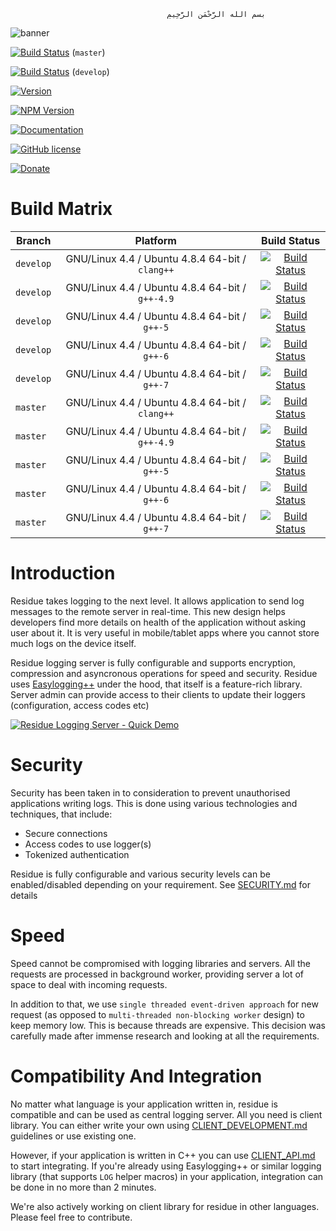                                        ‫بسم الله الرَّحْمَنِ الرَّحِيمِ

![banner]

[![Build Status](https://img.shields.io/travis/muflihun/residue/master.svg)](https://travis-ci.org/muflihun/residue) (`master`)

[![Build Status](https://img.shields.io/travis/muflihun/residue/develop.svg)](https://travis-ci.org/muflihun/residue) (`develop`)

[![Version](https://img.shields.io/github/release/muflihun/residue.svg)](https://github.com/muflihun/residue/releases/latest)

[![NPM Version](https://img.shields.io/npm/v/residue.svg)](https://www.npmjs.com/package/residue)

[![Documentation](https://img.shields.io/badge/docs-doxygen-blue.svg)](https://muflihun.github.io/residue)

[![GitHub license](https://img.shields.io/badge/License-Apache%202.0-blue.svg)](https://github.com/muflihun/residue/blob/master/LICENCE)

[![Donate](https://img.shields.io/badge/Donate-PayPal-green.svg)](https://www.paypal.me/MuflihunDotCom/25)

# Build Matrix

| Branch | Platform | Build Status |
| -------- |:------------:|:------------:|
| `develop` | GNU/Linux 4.4 / Ubuntu 4.8.4 64-bit / `clang++` | [![Build Status](https://travis-matrix-badges.herokuapp.com/repos/muflihun/residue/branches/develop/1)](https://travis-ci.org/muflihun/residue) |
| `develop` | GNU/Linux 4.4 / Ubuntu 4.8.4 64-bit / `g++-4.9` | [![Build Status](https://travis-matrix-badges.herokuapp.com/repos/muflihun/residue/branches/develop/2)](https://travis-ci.org/muflihun/residue) |
| `develop` | GNU/Linux 4.4 / Ubuntu 4.8.4 64-bit / `g++-5` | [![Build Status](https://travis-matrix-badges.herokuapp.com/repos/muflihun/residue/branches/develop/3)](https://travis-ci.org/muflihun/residue) |
| `develop` | GNU/Linux 4.4 / Ubuntu 4.8.4 64-bit / `g++-6` | [![Build Status](https://travis-matrix-badges.herokuapp.com/repos/muflihun/residue/branches/develop/4)](https://travis-ci.org/muflihun/residue) |
| `develop` | GNU/Linux 4.4 / Ubuntu 4.8.4 64-bit / `g++-7` | [![Build Status](https://travis-matrix-badges.herokuapp.com/repos/muflihun/residue/branches/develop/5)](https://travis-ci.org/muflihun/residue) |
| `master` | GNU/Linux 4.4 / Ubuntu 4.8.4 64-bit / `clang++` | [![Build Status](https://travis-matrix-badges.herokuapp.com/repos/muflihun/residue/branches/master/1)](https://travis-ci.org/muflihun/residue) |
| `master` | GNU/Linux 4.4 / Ubuntu 4.8.4 64-bit / `g++-4.9` | [![Build Status](https://travis-matrix-badges.herokuapp.com/repos/muflihun/residue/branches/master/2)](https://travis-ci.org/muflihun/residue) |
| `master` | GNU/Linux 4.4 / Ubuntu 4.8.4 64-bit / `g++-5` | [![Build Status](https://travis-matrix-badges.herokuapp.com/repos/muflihun/residue/branches/master/3)](https://travis-ci.org/muflihun/residue) |
| `master` | GNU/Linux 4.4 / Ubuntu 4.8.4 64-bit / `g++-6` | [![Build Status](https://travis-matrix-badges.herokuapp.com/repos/muflihun/residue/branches/master/4)](https://travis-ci.org/muflihun/residue) |
| `master` | GNU/Linux 4.4 / Ubuntu 4.8.4 64-bit / `g++-7` | [![Build Status](https://travis-matrix-badges.herokuapp.com/repos/muflihun/residue/branches/master/5)](https://travis-ci.org/muflihun/residue) |

# Introduction
Residue takes logging to the next level. It allows application to send log messages to the remote server in real-time. This new design helps developers find more details on health of the application without asking user about it. It is very useful in mobile/tablet apps where you cannot store much logs on the device itself.

Residue logging server is fully configurable and supports encryption, compression and asyncronous operations for speed and security. Residue uses [Easylogging++](https://github.com/muflihun/easyloggingpp) under the hood, that itself is a feature-rich library. Server admin can provide access to their clients to update their loggers (configuration, access codes etc)

[![Residue Logging Server - Quick Demo](https://muflihun.github.io/residue/assets/yt-thumb.png)](https://www.youtube.com/watch?v=1r4zAkLIyOA)

# Security
Security has been taken in to consideration to prevent unauthorised applications writing logs. This is done using various technologies and techniques, that include:

 - Secure connections
 - Access codes to use logger(s)
 - Tokenized authentication
 
Residue is fully configurable and various security levels can be enabled/disabled depending on your requirement. See [SECURITY.md](/docs/SECURITY.md) for details

# Speed
Speed cannot be compromised with logging libraries and servers. All the requests are processed in background worker, providing server a lot of space to deal with incoming requests.

In addition to that, we use `single threaded event-driven approach` for new request (as opposed to `multi-threaded non-blocking worker` design) to keep memory low. This is because threads are expensive. This decision was carefully made after immense research and looking at all the requirements.

# Compatibility And Integration
No matter what language is your application written in, residue is compatible and can be used as central logging server. All you need is client library. You can either write your own using [CLIENT_DEVELOPMENT.md](/docs/CLIENT_DEVELOPMENT.md) guidelines or use existing one.

However, if your application is written in C++ you can use [CLIENT_API.md](/docs/CLIENT_API.md) to start integrating. If you're already using Easylogging++ or similar logging library (that supports `LOG` helper macros) in your application, integration can be done in no more than 2 minutes.

We're also actively working on client library for residue in other languages. Please feel free to contribute.
 
  [banner]: https://raw.githubusercontent.com/muflihun/residue/master/docs/Residue.png
